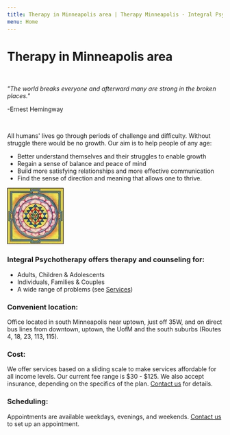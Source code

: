 ```yaml
---
title: Therapy in Minneapolis area | Therapy Minneapolis - Integral Psychotherapy
menu: Home
---
```


# Therapy in Minneapolis area

&nbsp;

*"The world breaks everyone and afterward many are strong in the broken places."*

\-Ernest Hemingway

&nbsp;

All humans' lives go through periods of challenge and difficulty. Without struggle there would be no growth. Our aim is to help people of any age:

* Better understand themselves and their struggles to enable growth
* Regain a sense of balance and peace of mind
* Build more satisfying relationships and more effective communication
* Find the sense of direction and meaning that allows one to thrive.

![mandala](/files/mandala.jpg)


### Integral Psychotherapy offers therapy and counseling for:

* Adults, Children & Adolescents
* Individuals, Families &amp; Couples
* A wide range of problems (see [Services](/services.html))


### Convenient location:

Office located in south Minneapolis near uptown, just off 35W, and on direct bus lines from downtown, uptown, the UofM and the south suburbs (Routes 4, 18, 23, 113, 115).


### Cost:

We offer services based on a sliding scale to make services affordable for all income levels. Our current fee range is $30 - $125.  We also accept insurance, depending on the specifics of the plan.  [Contact us](/contact.html) for details.


### Scheduling:

Appointments are available weekdays, evenings, and weekends. [Contact us](/contact.html) to set up an appointment.
